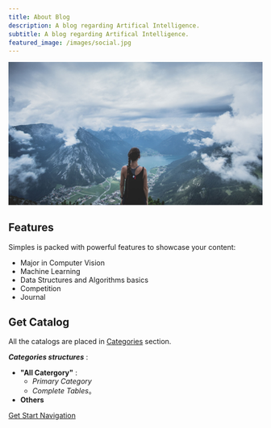 ```yaml
---
title: About Blog
description: A blog regarding Artifical Intelligence.
subtitle: A blog regarding Artifical Intelligence.
featured_image: /images/social.jpg
---
```


![](/images/demo/Samples.jpg)

## Features

Simples is packed with powerful features to showcase your content:

* Major in Computer Vision
* Machine Learning
* Data Structures and Algorithms basics
* Competition
* Journal

## Get Catalog

All the catalogs are placed in [Categories](https://glaciermelt.github.io/catalogs) section.<br />

***Categories structures*** :
* **"All Catergory"** :
  * *Primary Category*
  * *Complete Tables*。 
* **Others**

<a href="https://glaciermelt.github.io/category/all-category" class="button button--large">Get Start Navigation</a>
